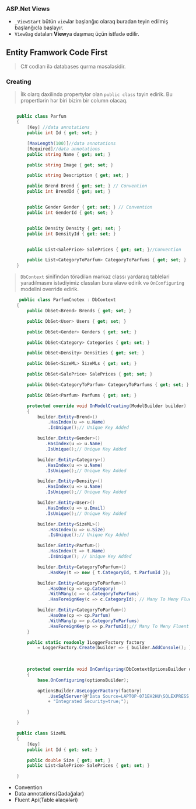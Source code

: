 ### ASP.Net Views
- `_ViewStart` bütün `view`lar başlanğıc olaraq buradan teyin edilmiş başlanğıcla başlayır.
- `ViewBag` dataları **View**ya daşımaq üçün istfadə edilir.


## Entity Framwork Code First 
> C# codları ilə databases qurma məsələsidir.


### Creating
> İlk olarq daxilində propertylər olan `public class` təyin edirik. Bu propertlərin hər biri bizim bir column olacaq.
```cs

    public class Parfum
    {
        [Key] //data annotations
        public int Id { get; set; }

        [MaxLength(100)]//data annotations
        [Required]//data annotations
        public string Name { get; set; }

        public string Image { get; set; }

        public string Description { get; set; }

        public Brend Brend { get; set; } // Convention
        public int BrendId { get; set; }


        public Gender Gender { get; set; } // Convention
        public int GenderId { get; set; }


        public Density Density { get; set; }
        public int DensityId { get; set; }


        public List<SalePrice> SalePrices { get; set; }//Convention

        public List<CategoryToParfum> CategoryToParfums { get; set; }
    }

```


> `DbContext` sinifindən törədilən mərkəz classı yardaraq tableləri yaradılmasını istədiyimiz classları bura əlavə edirik və `OnConfiguring` modelini override edirik.

```cs
     public class ParfumCnotex : DbContext
    {
        public DbSet<Brend> Brends { get; set; }

        public DbSet<User> Users { get; set; }

        public DbSet<Gender> Genders { get; set; }

        public DbSet<Category> Categories { get; set; }

        public DbSet<Density> Densities { get; set; }

        public DbSet<SizeML> SizeMLs { get; set; }

        public DbSet<SalePrice> SalePrices { get; set; }

        public DbSet<CategoryToParfum> CategoryToParfums { get; set; }

        public DbSet<Parfum> Parfums { get; set; }

        protected override void OnModelCreating(ModelBuilder builder)
        {
            builder.Entity<Brend>()
                .HasIndex(u => u.Name)
                .IsUnique();// Unique Key Added

            builder.Entity<Gender>()
               .HasIndex(u => u.Name)
               .IsUnique();// Unique Key Added

            builder.Entity<Category>()
               .HasIndex(u => u.Name)
               .IsUnique();// Unique Key Added

            builder.Entity<Density>()
               .HasIndex(u => u.Name)
               .IsUnique();// Unique Key Added

            builder.Entity<User>()
               .HasIndex(u => u.Email)
               .IsUnique();// Unique Key Added

            builder.Entity<SizeML>()
                .HasIndex(u => u.Size)
                .IsUnique();// Unique Key Added

            builder.Entity<Parfum>()
                .HasIndex(t => t.Name)
                .IsUnique(); // Unique Key Added

            builder.Entity<CategoryToParfum>()
                .HasKey(t => new { t.CategoryId, t.ParfumId });

            builder.Entity<CategoryToParfum>()
                .HasOne(cp => cp.Category)
                .WithMany(c => c.CategoryToParfums)
                .HasForeignKey(c => c.CategoryId); // Many To Meny Fluent Api

            builder.Entity<CategoryToParfum>()
                .HasOne(cp => cp.Parfum)
                .WithMany(p => p.CategoryToParfums)
                .HasForeignKey(p => p.ParfumId);// Many To Meny Fluent Api
        }

        public static readonly ILoggerFactory factory
            = LoggerFactory.Create(builder => { builder.AddConsole(); });

        
        
        protected override void OnConfiguring(DbContextOptionsBuilder optionsBuilder)
        {
            base.OnConfiguring(optionsBuilder);

            optionsBuilder.UseLoggerFactory(factory)
                .UseSqlServer(@"Data Source=LAPTOP-071EH2HU\SQLEXPRESS;Initial Catalog=ParfumDbCodeFirst;"
                + "Integrated Security=true;");

        }

    }

    public class SizeML
    {
        [Key]
        public int Id { get; set; }

        public double Size { get; set; }
        public List<SalePrice> SalePrices { get; set; }

    }
```

- Convention 
- Data annotations(Qadağalar)
- Fluent Api(Table əlaqələri)


